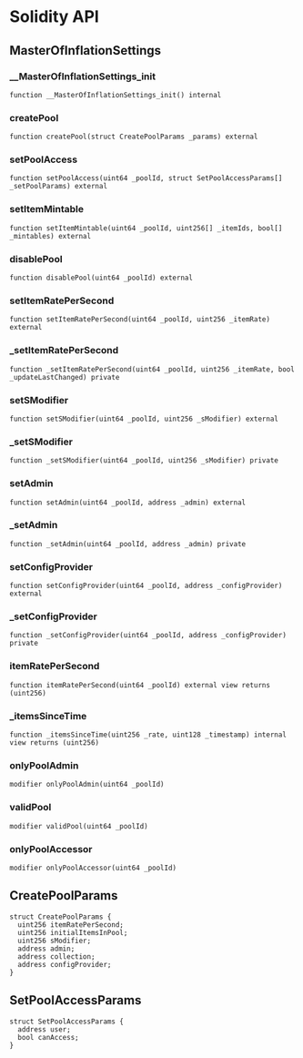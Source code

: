 # Solidity API

## MasterOfInflationSettings

### __MasterOfInflationSettings_init

```solidity
function __MasterOfInflationSettings_init() internal
```

### createPool

```solidity
function createPool(struct CreatePoolParams _params) external
```

### setPoolAccess

```solidity
function setPoolAccess(uint64 _poolId, struct SetPoolAccessParams[] _setPoolParams) external
```

### setItemMintable

```solidity
function setItemMintable(uint64 _poolId, uint256[] _itemIds, bool[] _mintables) external
```

### disablePool

```solidity
function disablePool(uint64 _poolId) external
```

### setItemRatePerSecond

```solidity
function setItemRatePerSecond(uint64 _poolId, uint256 _itemRate) external
```

### _setItemRatePerSecond

```solidity
function _setItemRatePerSecond(uint64 _poolId, uint256 _itemRate, bool _updateLastChanged) private
```

### setSModifier

```solidity
function setSModifier(uint64 _poolId, uint256 _sModifier) external
```

### _setSModifier

```solidity
function _setSModifier(uint64 _poolId, uint256 _sModifier) private
```

### setAdmin

```solidity
function setAdmin(uint64 _poolId, address _admin) external
```

### _setAdmin

```solidity
function _setAdmin(uint64 _poolId, address _admin) private
```

### setConfigProvider

```solidity
function setConfigProvider(uint64 _poolId, address _configProvider) external
```

### _setConfigProvider

```solidity
function _setConfigProvider(uint64 _poolId, address _configProvider) private
```

### itemRatePerSecond

```solidity
function itemRatePerSecond(uint64 _poolId) external view returns (uint256)
```

### _itemsSinceTime

```solidity
function _itemsSinceTime(uint256 _rate, uint128 _timestamp) internal view returns (uint256)
```

### onlyPoolAdmin

```solidity
modifier onlyPoolAdmin(uint64 _poolId)
```

### validPool

```solidity
modifier validPool(uint64 _poolId)
```

### onlyPoolAccessor

```solidity
modifier onlyPoolAccessor(uint64 _poolId)
```

## CreatePoolParams

```solidity
struct CreatePoolParams {
  uint256 itemRatePerSecond;
  uint256 initialItemsInPool;
  uint256 sModifier;
  address admin;
  address collection;
  address configProvider;
}
```

## SetPoolAccessParams

```solidity
struct SetPoolAccessParams {
  address user;
  bool canAccess;
}
```


